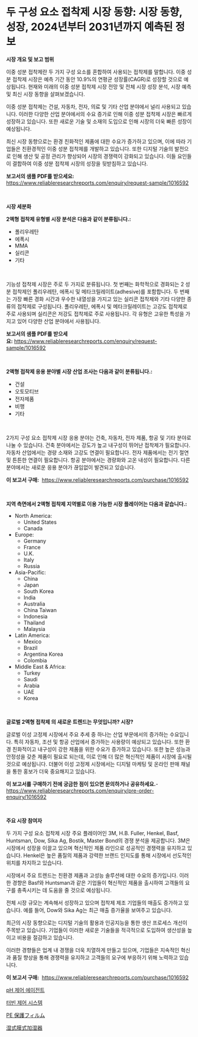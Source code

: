 <p><h1>두 구성 요소 접착제 시장 동향: 시장 동향, 성장, 2024년부터 2031년까지 예측된 정보</h1></p><p><strong>시장 개요 및 보고 범위</strong></p>
<p><p>이중 성분 접착제란 두 가지 구성 요소를 혼합하여 사용되는 접착제를 말합니다. 이중 성분 접착제 시장은 예측 기간 동안 10.9%의 연평균 성장률(CAGR)로 성장할 것으로 예상됩니다. 현재와 미래의 이중 성분 접착제 시장 전망 및 전체 시장 성장 분석, 시장 예측 및 최신 시장 동향을 살펴보겠습니다.</p><p>이중 성분 접착제는 건설, 자동차, 전자, 의료 및 기타 산업 분야에서 널리 사용되고 있습니다. 이러한 다양한 산업 분야에서의 수요 증가로 인해 이중 성분 접착제 시장은 빠르게 성장하고 있습니다. 또한 새로운 기술 및 소재의 도입으로 인해 시장의 더욱 빠른 성장이 예상됩니다.</p><p>최신 시장 동향으로는 환경 친화적인 제품에 대한 수요가 증가하고 있으며, 이에 따라 기업들은 친환경적인 이중 성분 접착제를 개발하고 있습니다. 또한 디지털 기술의 발전으로 인해 생산 및 공정 관리가 향상되어 시장의 경쟁력이 강화되고 있습니다. 이들 요인들이 결합하여 이중 성분 접착제 시장의 성장을 뒷받침하고 있습니다.</p></p>
<p><strong>보고서의 샘플 PDF를 받으세요:</strong> <a href="https://www.reliableresearchreports.com/enquiry/request-sample/1016592">https://www.reliableresearchreports.com/enquiry/request-sample/1016592</a></p>
<p>&nbsp;</p>
<p><strong>시장 세분화</strong></p>
<p><strong>2액형 접착제 유형별 시장 분석은 다음과 같이 분류됩니다.:</strong></p>
<p><ul><li>폴리우레탄</li><li>에폭시</li><li>MMA</li><li>실리콘</li><li>기타</li></ul></p>
<p>&nbsp;</p>
<p><p>기능성 접착제 시장은 주로 두 가지로 분류됩니다. 첫 번째는 화학적으로 경화되는 2 성분 접착제인 폴리우레탄, 에폭시 및 메타크릴레이트(adhesive)를 포함합니다. 두 번째는 가장 빠른 경화 시간과 우수한 내열성을 가지고 있는 실리콘 접착제와 기타 다양한 종류의 접착제로 구성됩니다. 폴리우레탄, 에폭시 및 메타크릴레이트는 고강도 접착제로 주로 사용되며 실리콘은 저강도 접착제로 주로 사용됩니다. 각 유형은 고유한 특성을 가지고 있어 다양한 산업 분야에서 사용됩니다.</p></p>
<p><strong>보고서의 샘플 PDF를 받으세요:</strong>&nbsp;<a href="https://www.reliableresearchreports.com/enquiry/request-sample/1016592">https://www.reliableresearchreports.com/enquiry/request-sample/1016592</a></p>
<p>&nbsp;</p>
<p><strong> 2액형 접착제 응용 분야별 시장 산업 조사는 다음과 같이 분류됩니다.:</strong></p>
<p><ul><li>건설</li><li>오토모티브</li><li>전자제품</li><li>비행</li><li>기타</li></ul></p>
<p>&nbsp;</p>
<p><p>2가지 구성 요소 접착제 시장 응용 분야는 건축, 자동차, 전자 제품, 항공 및 기타 분야로 나눌 수 있습니다. 건축 분야에서는 강도가 높고 내구성이 뛰어난 접착제가 필요합니다. 자동차 산업에서는 경량 소재와 고강도 연결이 필요합니다. 전자 제품에서는 전기 절연 및 튼튼한 연결이 필요합니다. 항공 분야에서는 경량화와 고온 내성이 필요합니다. 다른 분야에서는 새로운 응용 분야가 끊임없이 발견되고 있습니다.</p></p>
<p><strong>이 보고서 구매:</strong>&nbsp; <a href="https://www.reliableresearchreports.com/purchase/1016592">https://www.reliableresearchreports.com/purchase/1016592</a></p>
<p>&nbsp;</p>
<p><strong>지역 측면에서 2액형 접착제 지역별로 이용 가능한 시장 플레이어는 다음과 같습니다.:</strong></p>
<p><ul>
    <li>
        North America:
        <ul>
            <li>United States</li>
            <li>Canada</li>
        </ul>
    </li>
    <li>
        Europe:
        <ul>
            <li>Germany</li>
            <li>France</li>
            <li>U.K.</li>
            <li>Italy</li>
            <li>Russia</li>
        </ul>
    </li>
    <li>
        Asia-Pacific:
        <ul>
            <li>China</li>
            <li>Japan</li>
            <li>South Korea</li>
            <li>India</li>
            <li>Australia</li>
            <li>China Taiwan</li>
            <li>Indonesia</li>
            <li>Thailand</li>
            <li>Malaysia</li>
        </ul>
    </li>
    <li>
        Latin America:
        <ul>
            <li>Mexico</li>
            <li>Brazil</li>
            <li>Argentina Korea</li>
            <li>Colombia</li>
        </ul>
    </li>
    <li>
        Middle East & Africa:
        <ul>
            <li>Turkey</li>
            <li>Saudi</li>
            <li>Arabia</li>
            <li>UAE</li>
            <li>Korea</li>
        </ul>
    </li>
    </ul></p>
<p>&nbsp;</p>
<p><strong>글로벌 2액형 접착제 의 새로운 트렌드는 무엇입니까? 시장?</strong></p>
<p><p>글로벌 이성 고정제 시장에서 주요 추세 중 하나는 산업 부문에서의 증가하는 수요입니다. 특히 자동차, 조선 및 항공 산업에서 증가하는 사용량이 예상되고 있습니다. 또한 환경 친화적이고 내구성이 강한 제품을 위한 수요가 증가하고 있습니다. 또한 높은 성능과 안정성을 갖춘 제품이 필요로 되는데, 이로 인해 더 많은 혁신적인 제품이 시장에 출시될 것으로 예상됩니다. 더불어 이성 고정제 시장에서는 디지털 마케팅 및 온라인 판매 채널을 통한 홍보가 더욱 중요해지고 있습니다.</p></p>
<p><strong>이 보고서를 구매하기 전에 궁금한 점이 있으면 문의하거나 공유하세요.</strong>- <a href="https://www.reliableresearchreports.com/enquiry/pre-order-enquiry/1016592">https://www.reliableresearchreports.com/enquiry/pre-order-enquiry/1016592</a></p>
<p>&nbsp;</p>
<p><strong>주요 시장 참여자</strong></p>
<p><p>두 가지 구성 요소 접착제 시장 주요 플레이어인 3M, H.B. Fuller, Henkel, Basf, Huntsman, Dow, Sika Ag, Bostik, Master Bond의 경쟁 분석을 제공합니다. 3M은 시장에서 성장을 이끌고 있으며 혁신적인 제품 라인으로 성공적인 경쟁력을 유지하고 있습니다. Henkel은 높은 품질의 제품과 강력한 브랜드 인지도를 통해 시장에서 선도적인 위치를 차지하고 있습니다.</p><p>시장에서 주요 트렌드는 친환경 제품과 고성능 솔루션에 대한 수요의 증가입니다. 이러한 경향은 Basf와 Huntsman과 같은 기업들이 혁신적인 제품을 출시하여 고객들의 요구를 충족시키는 데 도움을 줄 것으로 예상됩니다.</p><p>전체 시장 규모는 계속해서 성장하고 있으며 접착제 제조 기업들의 매출도 증가하고 있습니다. 예를 들어, Dow와 Sika Ag는 최근 매출 증가율을 보여주고 있습니다.</p><p>최근의 시장 동향으로는 디지털 기술의 활용과 인공지능을 통한 생산 프로세스 개선이 주목받고 있습니다. 기업들이 이러한 새로운 기술들을 적극적으로 도입하여 생산성을 높이고 비용을 절감하고 있습니다.</p><p>이러한 경향들은 업계 내 경쟁을 더욱 치열하게 만들고 있으며, 기업들은 지속적인 혁신과 품질 향상을 통해 경쟁력을 유지하고 고객들의 요구에 부응하기 위해 노력하고 있습니다.</p></p>
<p><strong>이 보고서 구매:</strong>&nbsp;&nbsp;<a href="https://www.reliableresearchreports.com/purchase/1016592">https://www.reliableresearchreports.com/purchase/1016592</a></p>
<p><p><a href="https://medium.com/@frankfurter67567/ph-%EC%A0%9C%EC%96%B4%EC%A0%9C-%EC%8B%9C%EC%9E%A5%EC%9D%80-%EC%8B%9C%EC%9E%A5-%EC%A0%90%EC%9C%A0%EC%9C%A8-%ED%81%AC%EA%B8%B0-%EB%B0%8F-2031%EB%85%84%EA%B9%8C%EC%A7%80-%EC%98%88%EC%83%81%EB%90%9C-%EC%98%88%EC%B8%A1%EC%97%90-%EC%B4%88%EC%A0%90%EC%9D%84-%EB%A7%9E%EC%B6%A5%EB%8B%88%EB%8B%A4-51bf2abdb7f4">pH 제어 에이전트</a></p><p><a href="https://github.com/LanceOlsotn8978/Market-Research-Report-List-1/blob/main/86694508238.md">터빈 제어 시스템</a></p><p><a href="https://github.com/AaronVargas43/Market-Research-Report-List-1/blob/main/10609289081.md">PE 保護フィルム</a></p><p><a href="https://github.com/CloydAbbott2023/Market-Research-Report-List-1/blob/main/96950199082.md">湿式膜式加湿器</a></p></p>
